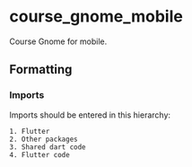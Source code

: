 # course_gnome_mobile

Course Gnome for mobile.

## Formatting

### Imports
Imports should be entered in this hierarchy:
```
1. Flutter
2. Other packages
3. Shared dart code
4. Flutter code
```